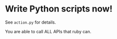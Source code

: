 Write Python scripts now!
===========

See `action.py` for details.

You are able to call ALL APIs that ruby can.
